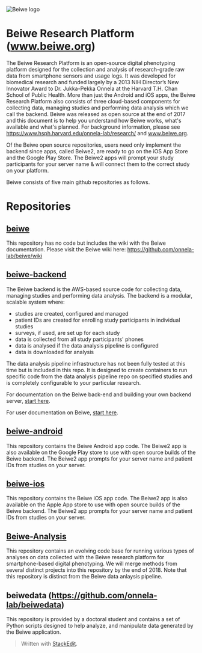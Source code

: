 ![Beiwe logo](https://github.com/onnela-lab/beiwe/blob/master/images/beiwe%20logo.png)
# Beiwe Research Platform (www.beiwe.org)
The Beiwe Research Platform is an open-source digital phenotyping platform designed for the collection and analysis of research-grade raw data from smartphone sensors and usage logs.  It was developed for biomedical research  and funded largely by a 2013 NIH Director’s New Innovator Award to Dr. Jukka-Pekka Onnela at the Harvard T.H. Chan School of Public Health.  More than just the Android and iOS apps, the Beiwe Research Platform also consists of three cloud-based components for collecting data, managing studies and performing data analysis which we call the backend.  Beiwe was released as open source at the end of 2017 and this document is to help you understand how Beiwe works, what's available and what's planned.  For background information, please see https://www.hsph.harvard.edu/onnela-lab/research/ and www.beiwe.org.

Of the Beiwe open source repositories, users need only implement the backend since apps, called Beiwe2,  are ready to go on the iOS App Store and the Google Play Store.   The Beiwe2 apps will prompt your study participants for your server name & will connect them to the correct study on your platform.  

Beiwe consists of five main github repositories as follows. 

# Repositories
## [beiwe](https://github.com/onnela-lab/beiwe)
This repository has no code but includes the wiki with the Beiwe documentation. Please visit the Beiwe wiki here: https://github.com/onnela-lab/beiwe/wiki

## [beiwe-backend](https://github.com/onnela-lab/beiwe-backend)
The Beiwe backend is the AWS-based source code for collecting data, managing studies and performing data analysis.  The backend is a modular, scalable system where: 

 - studies are created, configured and managed
 - patient IDs are created for enrolling study participants in individual studies
 - surveys, if used, are set up for each study
 - data is collected from all study participants' phones
 - data is analysed if the data analysis pipeline is configured 
 - data is downloaded for analysis

The data analysis pipeline infrastructure has not been fully tested at this time but is included in this repo.  It is designed to create containers to run specific code from the data analysis pipeline repo on specified studies and is completely configurable to your particular research.

For documentation on the Beiwe back-end and building your own backend server, [start here](https://github.com/onnela-lab/beiwe-backend/wiki).  

For user documentation on Beiwe,  [start here](https://github.com/onnela-lab/beiwe/wiki).  
## [beiwe-android](https://github.com/onnela-lab/beiwe-android)
This repository contains the Beiwe Android app code. The Beiwe2 app is also available on the Google Play store to use with open source builds of the Beiwe backend.  The Beiwe2 app prompts for your server name and patient IDs from studies on your server. 
## [beiwe-ios](https://github.com/onnela-lab/beiwe-ios)
This repository contains the Beiwe iOS app code. The Beiwe2 app is also available on the Apple App store to use with open source builds of the Beiwe backend.  The Beiwe2 app prompts for your server name and patient IDs from studies on your server. 
## [Beiwe-Analysis](https://github.com/onnela-lab/Beiwe-Analysis)
This repository contains an evolving code base for running various types of analyses on data collected with the Beiwe research platform for smartphone-based digital phenotyping. We will merge methods from several distinct projects into this repository by the end of 2018. Note that this repository is distinct from the Beiwe data anlaysis pipeline. 

## beiwedata (https://github.com/onnela-lab/beiwedata)
This repository is provided by a doctoral student and contains a set of Python scripts designed to help analyze, and manipulate data generated by the Beiwe application.

> Written with [StackEdit](https://stackedit.io/).
